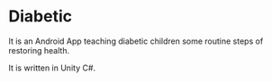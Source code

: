 # Diabetic
It is an Android App teaching diabetic children some routine steps of restoring health.

It is written in Unity C#.
